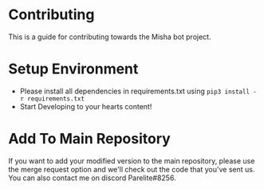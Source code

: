 # Contributing
This is a guide for contributing towards the Misha bot project.

# Setup Environment
* Please install all dependencies in requirements.txt using `pip3 install -r requirements.txt`
* Start Developing to your hearts content!

# Add To Main Repository
If you want to add your modified version to the main repository, please use the merge request option and we'll check out the code that you've sent us. You can also contact me on discord Parelite#8256. 
